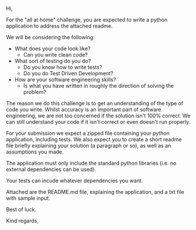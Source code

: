 Hi,

For the "all at home" challenge, you are expected to write a python application to address the attached readme.


We will be considering the following:
* What does your code look like? 
    * Can you write clean code?
* What sort of testing do you do?
    * Do you know how to write tests?
    * Do you do Test Driven Development?
* How are your software engineering skills?
    * Is what you have written in roughly the direction of solving the problem?

The reason we do this challenge is to get an understanding of the type of code you write.
Whilst accuracy is an important part of software engineering, we are not too concerned if the solution isn't 100% correct.
We can still understand your code if it isn't correct or even doesn't run properly.

For your submission we expect a zipped file containing your python application, including tests. 
We also expect you to create a short readme file briefly explaining your solution (a paragraph or so), as well as an assumptions you made.

The application must only include the standard python libraries (i.e. no external dependencies can be used).

Your tests can incude whatever dependencies you want.

Attached are the README.md file, explaining the application, and a txt file with sample input.

Best of luck.

Kind regards,
